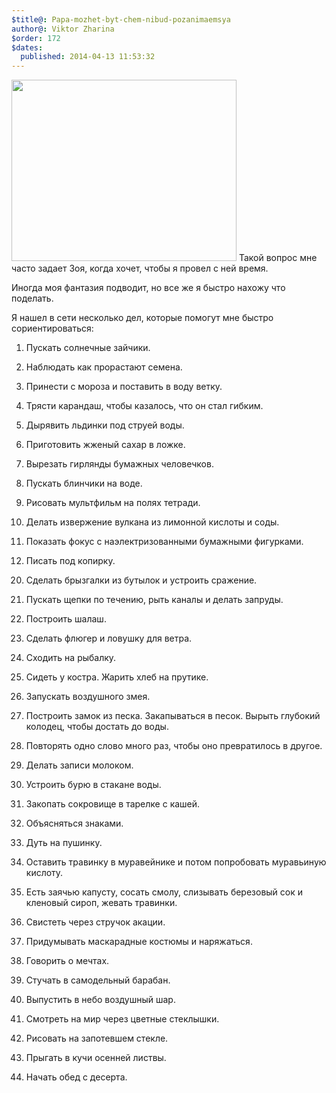 ```yaml
---
$title@: Papa-mozhet-byt-chem-nibud-pozanimaemsya
author@: Viktor Zharina
$order: 172
$dates:
  published: 2014-04-13 11:53:32
---
```

<img class="alignleft" alt="" src="http://1000statusov.org/wp-content/uploads/2012/06/statusy-pro-papu-i-dochku.jpg" width="360" height="290" /> Такой вопрос мне часто задает Зоя, когда хочет, чтобы я провел с ней время.

Иногда моя фантазия подводит, но все же я быстро нахожу что поделать.

Я нашел в сети несколько дел, которые помогут мне быстро сориентироваться:

1. Пускать солнечные зайчики.

2. Наблюдать как прорастают семена.

4. Принести с мороза и поставить в воду ветку.

8. Трясти карандаш, чтобы казалось, что он стал гибким.

9. Дырявить льдинки под струей воды.

10. Приготовить жженый сахар в ложке.

11. Вырезать гирлянды бумажных человечков.

13. Пускать блинчики на воде.

14. Рисовать мультфильм на полях тетради.

17. Делать извержение вулкана из лимонной кислоты и соды.

18. Показать фокус с наэлектризованными бумажными фигурками.

19. Писать под копирку.

<!--more-->

20. Сделать брызгалки из бутылок и устроить сражение.

22. Пускать щепки по течению, рыть каналы и делать запруды.

23. Построить шалаш.

28. Сделать флюгер и ловушку для ветра.

31. Сходить на рыбалку.

36. Сидеть у костра. Жарить хлеб на прутике.

37. Запускать воздушного змея.

39. Построить замок из песка. Закапываться в песок. Вырыть глубокий колодец, чтобы достать до воды.

43. Повторять одно слово много раз, чтобы оно превратилось в другое.

47. Делать записи молоком.

48. Устроить бурю в стакане воды.

49. Закопать сокровище в тарелке с кашей.

50. Объясняться знаками.

52. Дуть на пушинку.

53. Оставить травинку в муравейнике и потом попробовать муравьиную кислоту.

54. Есть заячью капусту, сосать смолу, слизывать березовый сок и кленовый сироп, жевать травинки.

62. Свистеть через стручок акации.

66. Придумывать маскарадные костюмы и наряжаться.

67. Говорить о мечтах.

68. Стучать в самодельный барабан.

69. Выпустить в небо воздушный шар.

71. Смотреть на мир через цветные стеклышки.

72. Рисовать на запотевшем стекле.

73. Прыгать в кучи осенней листвы.

74. Начать обед с десерта.